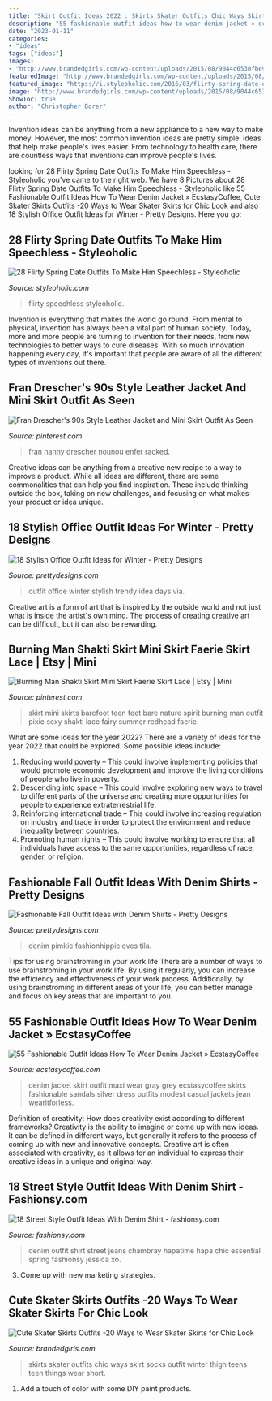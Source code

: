 ```yaml
---
title: "Skirt Outfit Ideas 2022 : Skirts Skater Outfits Chic Ways Skirt Socks Outfit Winter Thigh Teens Teen Things Wear Short"
description: "55 fashionable outfit ideas how to wear denim jacket » ecstasycoffee"
date: "2023-01-11"
categories:
- "ideas"
tags: ["ideas"]
images:
- "http://www.brandedgirls.com/wp-content/uploads/2015/08/9044c6530fbe9a2928f085d16cea02fa.jpg"
featuredImage: "http://www.brandedgirls.com/wp-content/uploads/2015/08/9044c6530fbe9a2928f085d16cea02fa.jpg"
featured_image: "https://i.styleoholic.com/2016/03/flirty-spring-date-outfits-to-make-him-speechless-3.jpg"
image: "http://www.brandedgirls.com/wp-content/uploads/2015/08/9044c6530fbe9a2928f085d16cea02fa.jpg"
ShowToc: true
author: "Christopher Borer"
---
```



Invention ideas can be anything from a new appliance to a new way to make money. However, the most common invention ideas are pretty simple: ideas that help make people's lives easier. From technology to health care, there are countless ways that inventions can improve people's lives.

	

		
looking for 28 Flirty Spring Date Outfits To Make Him Speechless - Styleoholic you've came to the right web. We have 8 Pictures about 28 Flirty Spring Date Outfits To Make Him Speechless - Styleoholic like 55 Fashionable Outfit Ideas How To Wear Denim Jacket » EcstasyCoffee, Cute Skater Skirts Outfits -20 Ways to Wear Skater Skirts for Chic Look and also 18 Stylish Office Outfit Ideas for Winter - Pretty Designs. Here you go:
		
    
## 28 Flirty Spring Date Outfits To Make Him Speechless - Styleoholic

<img loading=lazy src="https://i.styleoholic.com/2016/03/flirty-spring-date-outfits-to-make-him-speechless-3.jpg" onerror="this.onerror=null;this.src='https://tse1.mm.bing.net/th?id=OIP.ZaIu6InXg9bfB59OsA2v-QHaOc&amp;pid=15.1';" alt="28 Flirty Spring Date Outfits To Make Him Speechless - Styleoholic">

_Source: styleoholic.com_

>flirty speechless styleoholic. 

	

Invention is everything that makes the world go round. From mental to physical, invention has always been a vital part of human society. Today, more and more people are turning to invention for their needs, from new technologies to better ways to cure diseases. With so much innovation happening every day, it's important that people are aware of all the different types of inventions out there.

    
## Fran Drescher&#039;s 90s Style Leather Jacket And Mini Skirt Outfit As Seen

<img loading=lazy src="https://i.pinimg.com/736x/f5/c4/26/f5c4264a40c52ca7fa4dbe4812550578.jpg" onerror="this.onerror=null;this.src='https://tse1.mm.bing.net/th?id=OIP.dP3KdrCQ_y6JWY3BaLgFJAAAAA&amp;pid=15.1';" alt="Fran Drescher&#039;s 90s Style Leather Jacket and Mini Skirt Outfit As Seen">

_Source: pinterest.com_

>fran nanny drescher nounou enfer racked. 

	

Creative ideas can be anything from a creative new recipe to a way to improve a product. While all ideas are different, there are some commonalities that can help you find inspiration. These include thinking outside the box, taking on new challenges, and focusing on what makes your product or idea unique.

    
## 18 Stylish Office Outfit Ideas For Winter - Pretty Designs

<img loading=lazy src="http://www.prettydesigns.com/wp-content/uploads/2014/11/Trendy-Outfit-Idea-for-Work-Days.jpg" onerror="this.onerror=null;this.src='https://tse4.mm.bing.net/th?id=OIP.K2A-xKwmHi1_Ceu_ZgEBWAHaLT&amp;pid=15.1';" alt="18 Stylish Office Outfit Ideas for Winter - Pretty Designs">

_Source: prettydesigns.com_

>outfit office winter stylish trendy idea days via. 

	

Creative art is a form of art that is inspired by the outside world and not just what is inside the artist's own mind. The process of creating creative art can be difficult, but it can also be rewarding.

    
## Burning Man Shakti Skirt Mini Skirt Faerie Skirt Lace | Etsy | Mini

<img loading=lazy src="https://i.pinimg.com/736x/52/37/cb/5237cbe1bc0c5fd69e0e6c8116e7da3d--lace-skirt-handmade-products.jpg" onerror="this.onerror=null;this.src='https://tse3.mm.bing.net/th?id=OIP.rDC9XsLDBau6kEbU0TRWGwHaL3&amp;pid=15.1';" alt="Burning Man Shakti Skirt Mini Skirt Faerie Skirt Lace | Etsy | Mini">

_Source: pinterest.com_

>skirt mini skirts barefoot teen feet bare nature spirit burning man outfit pixie sexy shakti lace fairy summer redhead faerie. 

	

What are some ideas for the year 2022?
There are a variety of ideas for the year 2022 that could be explored. Some possible ideas include: 
1. Reducing world poverty – This could involve implementing policies that would promote economic development and improve the living conditions of people who live in poverty. 
2. Descending into space – This could involve exploring new ways to travel to different parts of the universe and creating more opportunities for people to experience extraterrestrial life. 
3. Reinforcing international trade – This could involve increasing regulation on industry and trade in order to protect the environment and reduce inequality between countries. 
4. Promoting human rights – This could involve working to ensure that all individuals have access to the same opportunities, regardless of race, gender, or religion.

    
## Fashionable Fall Outfit Ideas With Denim Shirts - Pretty Designs

<img loading=lazy src="https://www.prettydesigns.com/wp-content/uploads/2014/09/Trendy-Outfit-with-Denim-Shirt-for-Work.jpg" onerror="this.onerror=null;this.src='https://tse2.mm.bing.net/th?id=OIP.d0zB9pASOIIWkDmp9FJu7AHaK3&amp;pid=15.1';" alt="Fashionable Fall Outfit Ideas with Denim Shirts - Pretty Designs">

_Source: prettydesigns.com_

>denim pimkie fashionhippieloves tila. 

	

Tips for using brainstroming in your work life
There are a number of ways to use brainstroming in your work life. By using it regularly, you can increase the efficiency and effectiveness of your work process. Additionally, by using brainstroming in different areas of your life, you can better manage and focus on key areas that are important to you.

    
## 55 Fashionable Outfit Ideas How To Wear Denim Jacket » EcstasyCoffee

<img loading=lazy src="https://i1.wp.com/www.ecstasycoffee.com/wp-content/uploads/2016/10/Gray-maxi-skirt-denim-jacket.jpg?resize=280%2C589" onerror="this.onerror=null;this.src='https://tse2.mm.bing.net/th?id=OIP.MpK4cOJWDBgMYEeV-ZzxvwHaPl&amp;pid=15.1';" alt="55 Fashionable Outfit Ideas How To Wear Denim Jacket » EcstasyCoffee">

_Source: ecstasycoffee.com_

>denim jacket skirt outfit maxi wear gray grey ecstasycoffee skirts fashionable sandals silver dress outfits modest casual jackets jean wearitforless. 

	

Definition of creativity: How does creativity exist according to different frameworks?
Creativity is the ability to imagine or come up with new ideas. It can be defined in different ways, but generally it refers to the process of coming up with new and innovative concepts. Creative art is often associated with creativity, as it allows for an individual to express their creative ideas in a unique and original way.

    
## 18 Street Style Outfit Ideas With Denim Shirt - Fashionsy.com

<img loading=lazy src="http://fashionsy.com/wp-content/uploads/2014/03/chambrayandwhite.jpg" onerror="this.onerror=null;this.src='https://tse1.mm.bing.net/th?id=OIP.Kjs65FZ1bmfb20iWlHA1FgHaLE&amp;pid=15.1';" alt="18 Street Style Outfit Ideas With Denim Shirt - fashionsy.com">

_Source: fashionsy.com_

>denim outfit shirt street jeans chambray hapatime hapa chic essential spring fashionsy jessica xo. 

	

3. Come up with new marketing strategies.

    
## Cute Skater Skirts Outfits -20 Ways To Wear Skater Skirts For Chic Look

<img loading=lazy src="http://www.brandedgirls.com/wp-content/uploads/2015/08/9044c6530fbe9a2928f085d16cea02fa.jpg" onerror="this.onerror=null;this.src='https://tse4.mm.bing.net/th?id=OIP.Fh2dMiNDgpfPLIab_nXeTQAAAA&amp;pid=15.1';" alt="Cute Skater Skirts Outfits -20 Ways to Wear Skater Skirts for Chic Look">

_Source: brandedgirls.com_

>skirts skater outfits chic ways skirt socks outfit winter thigh teens teen things wear short. 

	

1. Add a touch of color with some DIY paint products.

